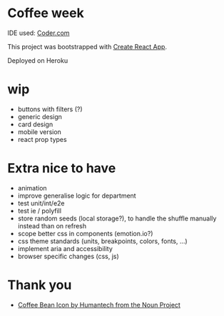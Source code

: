 # Coffee week

IDE used: [Coder.com](www.coder.com)

This project was bootstrapped with [Create React App](https://github.com/facebookincubator/create-react-app).

Deployed on Heroku

# wip

- buttons with filters (?)
- generic design
- card design
- mobile version
- react prop types

# Extra nice to have

- animation
- improve generalise logic for department
- test unit/int/e2e
- test ie / polyfill
- store random seeds (local storage?), to handle the shuffle manually instead than on refresh
- scope better css in components (emotion.io?)
- css theme standards (units, breakpoints, colors, fonts, ...)
- implement aria and accessibility
- browser specific changes (css, js)

# Thank you

- [Coffee Bean Icon by Humantech from the Noun Project](https://thenounproject.com/search/?q=coffee%20bean&i=1882326)

